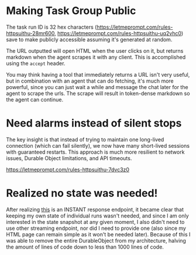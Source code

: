 # Making Task Group Public

The task run ID is 32 hex characters (https://letmeprompt.com/rules-httpsuithu-28mr600, https://letmeprompt.com/rules-httpsuithu-uq2vhc0) save to make publicly accessible assuming it's generated at random.

The URL outputted will open HTML when the user clicks on it, but returns markdown when the agent scrapes it with any client. This is accomplished using the `accept` header.

You may think having a tool that immediately returns a URL isn't very useful, but in combination with an agent that can do fetching, it's much more powerful, since you can just wait a while and message the chat later for the agent to scrape the urls. The scrape will result in token-dense markdown so the agent can continue.

# Need alarms instead of silent stops

The key insight is that instead of trying to maintain one long-lived connection (which can fail silently), we now have many short-lived sessions with guaranteed restarts. This approach is much more resilient to network issues, Durable Object limitations, and API timeouts.

https://letmeprompt.com/rules-httpsuithu-7dvc3z0

# Realized no state was needed!

After realizing [this](https://docs.parallel.ai/api-reference/task-api-beta/fetch-task-group-runs) is an INSTANT response endpoint, it became clear that keeping my own state of individual runs wasn't needed, and since I am only interested in the state snapshot at any given moment, I also didn't need to use other streaming endpoint, nor did I need to provide one (also since my HTML page can remain simple as it won't be needed later). Because of this I was able to remove the entire DurableObject from my architecture, halving the amount of lines of code down to less than 1000 lines of code.
